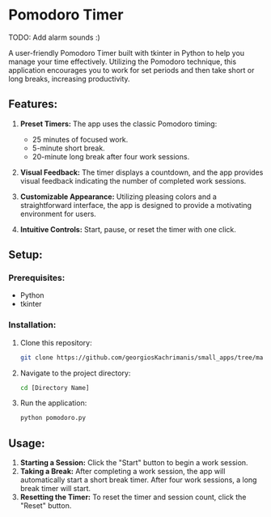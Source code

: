 # Pomodoro Timer

TODO: Add alarm sounds :) 

A user-friendly Pomodoro Timer built with tkinter in Python to help you manage your time effectively. Utilizing the Pomodoro technique, this application encourages you to work for set periods and then take short or long breaks, increasing productivity.

## Features:

1. **Preset Timers:** The app uses the classic Pomodoro timing: 
   - 25 minutes of focused work.
   - 5-minute short break.
   - 20-minute long break after four work sessions.
  
2. **Visual Feedback:** The timer displays a countdown, and the app provides visual feedback indicating the number of completed work sessions.
  
3. **Customizable Appearance:** Utilizing pleasing colors and a straightforward interface, the app is designed to provide a motivating environment for users.

4. **Intuitive Controls:** Start, pause, or reset the timer with one click.

## Setup:

### Prerequisites:

- Python
- tkinter

### Installation:

1. Clone this repository:
    ```bash
    git clone https://github.com/georgiosKachrimanis/small_apps/tree/main/pomodoro
    ```

2. Navigate to the project directory:
    ```bash
    cd [Directory Name]
    ```

3. Run the application:
    ```bash
    python pomodoro.py
    ```

## Usage:

1. **Starting a Session:** Click the "Start" button to begin a work session.
2. **Taking a Break:** After completing a work session, the app will automatically start a short break timer. After four work sessions, a long break timer will start.
3. **Resetting the Timer:** To reset the timer and session count, click the "Reset" button.
